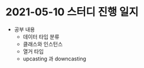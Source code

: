 # 2021-05-10 스터디 진행 일지
  + 공부 내용
    - 데이터 타입 분류
    - 클래스와 인스턴스
    - 열거 타입
    - upcasting 과 downcasting

